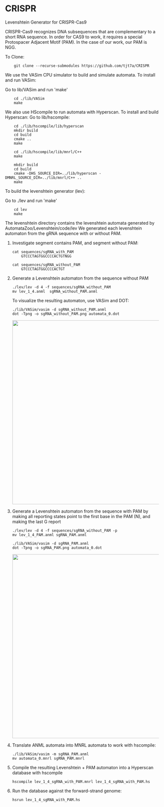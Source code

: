 # CRISPR
Levenshtein Generator for CRISPR-Cas9

CRISPR-Cas9 recognizes DNA subsequences that are complementary to a short RNA sequence. In order for CAS9 to work, it requires a special Protospacer Adjacent Motif (PAM). In the case of our work, our PAM is NGG.

To Clone:
```
	git clone --recurse-submodules https://github.com/tjt7a/CRISPR

```

We use the VASim CPU simulator to build and simulate automata. To install and run VASim:

Go to lib/VASim and run 'make'
```
	cd ./lib/VASim
	make
```

We also use HScompile to run automata with Hyperscan. To install and build Hyperscan:
Go to lib/hscompile:
```
	cd ./lib/hscompile/lib/hyperscan
	mkdir build
	cd build
	cmake ..
	make

	cd ./lib/hscompile/lib/mnrl/C++
	make

	mkdir build
	cd build
	cmake -DHS_SOURCE_DIR=../lib/hyperscan -DMNRL_SOURCE_DIR=../lib/mnrl/C++ ..
	make
```

To build the levenshtein generator (lev):

Go to ./lev and run 'make'
```
	cd lev
	make
```

The levenshtein directory contains the levenshtein automata generated by AutomataZoo/Levenshtein/code/lev
We generated each levenshtein automaton from the gRNA sequence with or without PAM.

1. Investigate segment contains PAM, and segment without PAM:
	```
	cat sequences/sgRNA_with_PAM
		GTCCCTAGTGGCCCCACTGTNGG

	cat sequences/sgRNA_without_PAM
		GTCCCTAGTGGCCCCACTGT
	```

2. Generate a Levenshtein automaton from the sequence without PAM
	```
	./lev/lev -d 4 -f sequences/sgRNA_without_PAM
	mv lev_1_4.anml  sgRNA_without_PAM.anml
	```

	To visualize the resulting automaton, use VASim and DOT:
	```
	./lib/VASim/vasim -d sgRNA_without_PAM.anml
	dot -Tpng -o sgRNA_without_PAM.png automata_0.dot
	```
	[<p align="center"><img src="./levenshtein/without_pam/sgRNA_without_PAM.png" width="600" ></p>](#without_pam_dot)


3. Generate a Levenshtein automaton from the sequence with PAM by making all reporting states point to the first base in the PAM (N), and making the last G report
	```
	./lev/lev -d 4 -f sequences/sgRNA_without_PAM -p
	mv lev_1_4_PAM.anml sgRNA_PAM.anml
	```

	```
	./lib/VASim/vasim -d sgRNA_PAM.anml
	dot -Tpng -o sgRNA_PAM.png automata_0.dot
	```

	[<p align="center"><img src="./levenshtein/with_pam/sgRNA_PAM.png" width="600" ></p>](#with_pam_dot)


5. Translate ANML automata into MNRL automata to work with hscompile:
	```
	./lib/VASim/vasim -m sgRNA_PAM.anml
	mv automata_0.mnrl sgRNA_PAM.mnrl
	```

6. Compile the resulting Levenshtein + PAM automaton into a Hyperscan database with hscompile
	```
	hscompile lev_1_4_sgRNA_with_PAM.mnrl lev_1_4_sgRNA_with_PAM.hs
	```

7. Run the database against the forward-strand genome:
	```
	hsrun lev_1_4_sgRNA_with_PAM.hs 
	```

